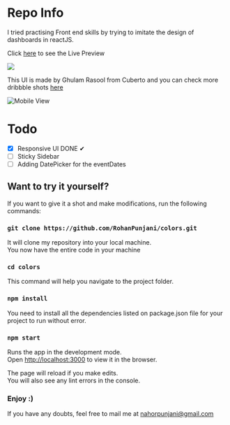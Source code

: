# Repo Info

I tried practising Front end skills by trying to imitate the design of dashboards in reactJS. 

Click [here](http://dashboard-colors.netlify.app) to see the Live Preview

![](https://cdn.dribbble.com/users/1615584/screenshots/14119591/media/481f74ce775606c4fcdc9129437cedaf.jpg)

This UI is made by Ghulam Rasool from Cuberto and you can check more dribbble shots [here](https://dribbble.com/shots/14119591-Dashboard-UX-UI-Design)

![Mobile View](https://user-images.githubusercontent.com/48467821/114860269-69b07b80-9e09-11eb-9097-2158449f3bdf.jpg)

# Todo

- [x] Responsive UI DONE ✔
- [ ] Sticky Sidebar
- [ ] Adding DatePicker for the eventDates

## Want to try it yourself?

If you want to give it a shot and make modifications, run the following commands:

### `git clone https://github.com/RohanPunjani/colors.git`

It will clone my repository into your local machine.\
You now have the entire code in your machine

### `cd colors`

This command will help you navigate to the project folder.

### `npm install`

You need to install all the dependencies listed on package.json file for your project to run without error.

### `npm start`

Runs the app in the development mode.\
Open [http://localhost:3000](http://localhost:3000) to view it in the browser.

The page will reload if you make edits.\
You will also see any lint errors in the console.

### Enjoy :)

If you have any doubts, feel free to mail me at [nahorpunjani@gmail.com](mailto:nahorpunjani@gmail.com)

